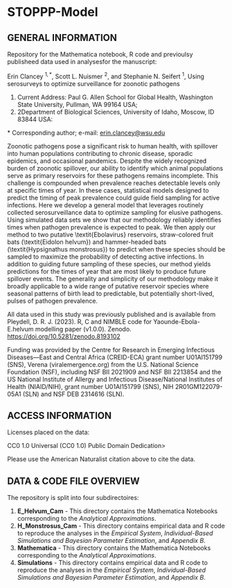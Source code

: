 # STOPPP-Model

## GENERAL INFORMATION
Repository for the Mathematica notebook, R code and previoulsy publisheed data used in analysesfor the manuscript:

Erin Clancey $^{1,\ast}$, Scott L. Nuismer $^2$, and Stephanie N. Seifert $^1$, Using serosurveys to optimize surveillance for zoonotic pathogens

1. Current Address: Paul G. Allen School for Global Health, Washington State University, Pullman, WA 99164 USA;
2. 2Department of Biological Sciences, University of Idaho, Moscow, ID 83844 USA:

$\ast$ Corresponding author; e-mail: erin.clancey@wsu.edu

Zoonotic pathogens pose a significant risk to human health, with spillover into human populations contributing to chronic disease, sporadic epidemics, and occasional pandemics. Despite the widely recognized burden of zoonotic spillover, our ability to identify which animal populations serve as primary reservoirs for these pathogens remains incomplete. This challenge is compounded when prevalence reaches detectable levels only at specific times of year. In these cases, statistical models designed to predict the timing of peak prevalence could guide field sampling for active infections.  Here we develop a general model that leverages routinely collected serosurveillance data to optimize sampling for elusive pathogens. Using simulated data sets we show that our methodology reliably identifies times when pathogen prevalence is expected to peak. We then apply our method to two putative \textit{Ebolavirus} reservoirs, straw-colored fruit bats (\textit{Eidolon helvum}) and hammer-headed bats (\textit{Hypsignathus monstrosus}) to predict when these species should be sampled to maximize the probability of detecting active infections. In addition to guiding future sampling of these species, our method yields predictions for the times of year that are most likely to produce future spillover events. The generality and simplicity of our methodology make it broadly applicable to a wide range of putative reservoir species where seasonal patterns of birth lead to predictable, but potentially short-lived, pulses of pathogen prevalence.

All data used in this study was previously published and is available from Pleydell, D. R. J. (2023). R, C and NIMBLE code for Yaounde-Ebola-E.helvum modelling paper (v1.0.0). Zenodo. https://doi.org/10.5281/zenodo.8193102

Funding was provided by the Centre for Research in Emerging Infectious Diseases—East and Central Africa (CREID-ECA) grant number U01AI151799 (SNS), Verena (viralemergence.org) from the U.S. National Science Foundation (NSF), including NSF BII 2021909 and NSF BII 2213854 and the US National Institute of Allergy and Infectious Disease/National Institutes of Health (NIAID/NIH), grant number U01AI151799 (SNS), NIH 2R01GM122079-05A1 (SLN) and NSF DEB 2314616 (SLN).

## ACCESS INFORMATION
Licenses placed on the data:

CC0 1.0 Universal (CC0 1.0)
Public Domain Dedication>

Please use the American Naturalist citation above to cite the data.

## DATA & CODE FILE OVERVIEW
The repository is split into four subdirectoires: 
1. **E_Helvum_Cam** - This directory contains the Mathematica Notebooks corresponding to the *Analytical Approximations*.
2. **H_Monstrosus_Cam** - This directory contains empirical data and R code to reproduce the analyses in the *Empirical System*, *Individual-Based Simulations and Bayesian Parameter Estimation*, and *Appendix B*.
3. **Mathematica** - This directory contains the Mathematica Notebooks corresponding to the *Analytical Approximations*.
4. **Simulations** - This directory contains empirical data and R code to reproduce the analyses in the *Empirical System*, *Individual-Based Simulations and Bayesian Parameter Estimation*, and *Appendix B*.
